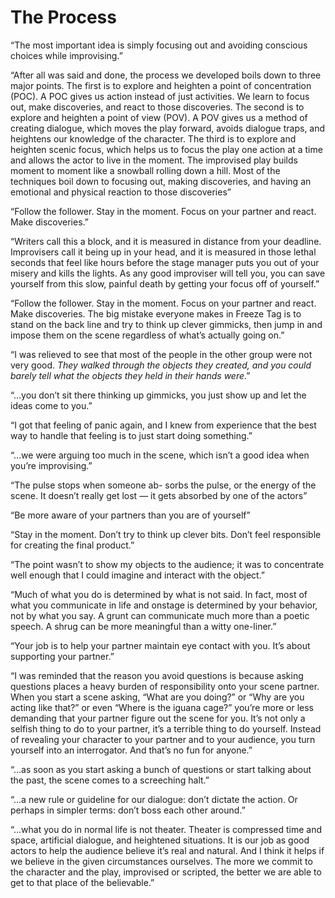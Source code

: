 # The Process
“The most important idea is simply focusing out and avoiding conscious choices while improvising.”

“After all was said and done, the process we developed boils down to three major points. The first is to explore and heighten a point of concentration (POC). A POC gives us action instead of just activities. We learn to focus out, make discoveries, and react to those discoveries. The second is to explore and heighten a point of view (POV). A POV gives us a method of creating dialogue, which moves the play forward, avoids dialogue traps, and heightens our knowledge of the character. The third is to explore and heighten scenic focus, which helps us to focus the play one action at a time and allows the actor to live in the moment. The improvised play builds moment to moment like a snowball rolling down a hill. Most of the techniques boil down to focusing out, making discoveries, and having an emotional and physical reaction to those discoveries”

“Follow the follower. Stay in the moment. Focus on your partner and react.
Make discoveries.”

“Writers call this a block, and it is measured in distance from your deadline. Improvisers call it being up in your head, and it is measured in those lethal seconds that feel like hours before the stage manager puts you out of your misery and kills the lights. As any good improviser will tell you, you can save yourself from this slow, painful death by getting your focus off of yourself.”

“Follow the follower. Stay in the moment. Focus on your partner and react. Make discoveries.
The big mistake everyone makes in Freeze Tag is to stand on the back line and try to think up clever gimmicks, then jump in and impose them on the scene regardless of what’s actually going on.”

“I was relieved to see that most of the people in the other group were not very good. _They walked through the objects they created, and you could barely tell what the objects they held in their hands were_.”

“…you don’t sit there thinking up gimmicks, you just show up and let the ideas come to you.”

“I got that feeling of panic again, and I knew from experience that the best way to handle that feeling is to just start doing something.”

“…we were arguing too much in the scene, which isn’t a good idea when you’re improvising.”

“The pulse stops when someone ab- sorbs the pulse, or the energy of the scene. It doesn’t really get lost — it gets absorbed by one of the actors”

“Be more aware of your partners than you are of yourself”

“Stay in the moment. Don’t try to think up clever bits. Don’t feel responsible for creating the final product.”

“The point wasn’t to show my objects to the audience; it was to concentrate well enough that I could imagine and interact with the object.”

“Much of what you do is determined by what is not said. In fact, most of what you communicate in life and onstage is determined by your behavior, not by what you say. A grunt can communicate much more than a poetic speech. A shrug can be more meaningful than a witty one-liner.”

“Your job is to help your partner maintain eye contact with you. It’s about supporting your partner.”

“I was reminded that the reason you avoid questions is because asking questions places a heavy burden of responsibility onto your scene partner. When you start a scene asking, “What are you doing?” or “Why are you acting like that?” or even “Where is the iguana cage?” you’re more or less demanding that your partner figure out the scene for you. It’s not only a selfish thing to do to your partner, it’s a terrible thing to do yourself. Instead of revealing your character to your partner and to your audience, you turn yourself into an interrogator. And that’s no fun for anyone.”

“…as soon as you start asking a bunch of questions or start talking about the past, the scene comes to a screeching halt.”

“…a new rule or guideline for our dialogue: don’t dictate the action. Or perhaps in simpler terms: don’t boss each other around.”

“…what you do in normal life is not theater. Theater is compressed time and space, artificial dialogue, and heightened situations. It is our job as good actors to help the audience believe it’s real and natural. And I think it helps if we believe in the given circumstances ourselves. The more we commit to the character and the play, improvised or scripted, the better we are able to get to that place of the believable.”